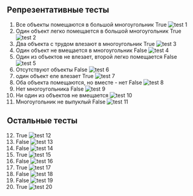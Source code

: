 ## Репрезентативные тесты
1) Все объекты помещаются в большой многоугольник True
![test 1](_1.jpg "test 1")
2) Один объект легко помещается в большой многоугольник True 
![test 2](2.jpg "test 2")
3) Два объекта с трудом влезают в многоугольник True
![test 3](3.jpg "test 3")
4) Один объект не вмещается в многоугольник False
![test 4](4.jpg "test 4")
5) Один из объектов не влезает, второй легко помещается False
![test 5](5.jpg "test 5")
6) Отсутствуют объекты False
![test 6](6.jpg "test 6")
7) один объект еле влезает True
![test 7](7.jpg "test 7")
8) Оба объекта помещаются, но вместе - нет False
![test 8](8.jpg "test 8")
9) Нет многоугольника False
![test 9](9.jpg "test 9")
10) Ни один из объектов не вмещается
![test 10](10.jpg "test 10")
11) Многоугольник не выпуклый False
![test 11](11.jpg "test 11")
## Остальные тесты
12) True
![test 12](12.jpg "test 12")
13) False
![test 13](13.jpg "test 13")
14) False
![test 14](14.jpg "test 14")
15) True
![test 15](15.jpg "test 15")
16) False
![test 16](16.jpg "test 16")
17) True
![test 17](17.jpg "test 17")
18) False
![test 18](18.jpg "test 18")
19) False
![test 19](19.jpg "test 19")
20) True
![test 20](20.jpg "test 20")
